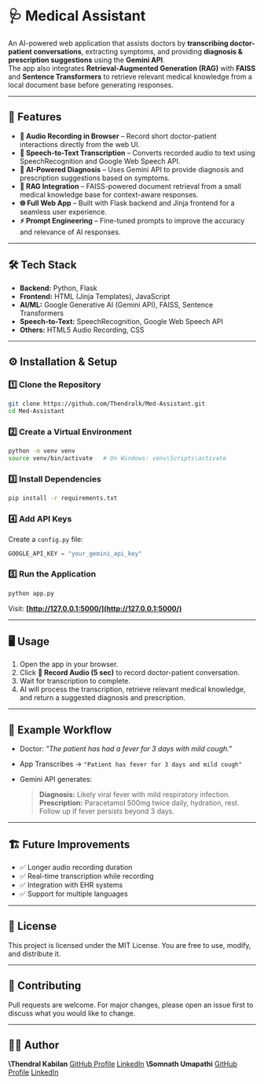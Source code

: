 # 🩺 Medical Assistant

An AI-powered web application that assists doctors by **transcribing doctor-patient conversations**, extracting symptoms, and providing **diagnosis & prescription suggestions** using the **Gemini API**.  
The app also integrates **Retrieval-Augmented Generation (RAG)** with **FAISS** and **Sentence Transformers** to retrieve relevant medical knowledge from a local document base before generating responses.

---

## 🚀 Features
- **🎤 Audio Recording in Browser** – Record short doctor-patient interactions directly from the web UI.
- **📝 Speech-to-Text Transcription** – Converts recorded audio to text using SpeechRecognition and Google Web Speech API.
- **🧠 AI-Powered Diagnosis** – Uses Gemini API to provide diagnosis and prescription suggestions based on symptoms.
- **📄 RAG Integration** – FAISS-powered document retrieval from a small medical knowledge base for context-aware responses.
- **🌐 Full Web App** – Built with Flask backend and Jinja frontend for a seamless user experience.
- **⚡ Prompt Engineering** – Fine-tuned prompts to improve the accuracy and relevance of AI responses.

---

## 🛠️ Tech Stack
- **Backend:** Python, Flask
- **Frontend:** HTML (Jinja Templates), JavaScript
- **AI/ML:** Google Generative AI (Gemini API), FAISS, Sentence Transformers
- **Speech-to-Text:** SpeechRecognition, Google Web Speech API
- **Others:** HTML5 Audio Recording, CSS

---

## ⚙️ Installation & Setup

### 1️⃣ Clone the Repository
```bash
git clone https://github.com/Thendralk/Med-Assistant.git
cd Med-Assistant
````

### 2️⃣ Create a Virtual Environment

```bash
python -m venv venv
source venv/bin/activate   # On Windows: venv\Scripts\activate
```

### 3️⃣ Install Dependencies

```bash
pip install -r requirements.txt
```

### 4️⃣ Add API Keys

Create a `config.py` file:

```python
GOOGLE_API_KEY = "your_gemini_api_key"
```

### 5️⃣ Run the Application

```bash
python app.py
```

Visit: **[http://127.0.0.1:5000/](http://127.0.0.1:5000/)**

---

## 🖥️ Usage

1. Open the app in your browser.
2. Click **🎤 Record Audio (5 sec)** to record doctor-patient conversation.
3. Wait for transcription to complete.
4. AI will process the transcription, retrieve relevant medical knowledge, and return a suggested diagnosis and prescription.

---

## 📄 Example Workflow

* Doctor: *"The patient has had a fever for 3 days with mild cough."*
* App Transcribes → `"Patient has fever for 3 days and mild cough"`
* Gemini API generates:

  > **Diagnosis:** Likely viral fever with mild respiratory infection.
  > **Prescription:** Paracetamol 500mg twice daily, hydration, rest. Follow up if fever persists beyond 3 days.

---

## 🏗️ Future Improvements

* ✅ Longer audio recording duration
* ✅ Real-time transcription while recording
* ✅ Integration with EHR systems
* ✅ Support for multiple languages

---

## 📜 License

This project is licensed under the MIT License. You are free to use, modify, and distribute it.

---

## 🤝 Contributing

Pull requests are welcome. For major changes, please open an issue first to discuss what you would like to change.

---

## 👩‍💻 Author

**\Thendral Kabilan**
[GitHub Profile](https://github.com/Thendralk)
[LinkedIn](www.linkedin.com/in/thendral-kabilan)
**\Somnath Umapathi**
[GitHub Profile](https://github.com/Somnathumapathi)
[LinkedIn](https://www.linkedin.com/in/somnath-umapathi-9a485a205/)



